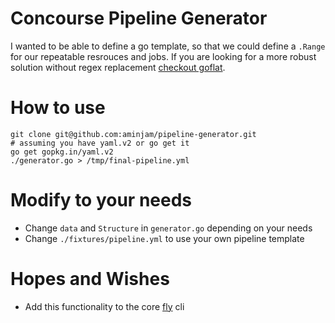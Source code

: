 # Concourse Pipeline Generator
I wanted to be able to define a go template, so that we could define a `.Range` for our repeatable resrouces and jobs. If you are looking for a more robust solution without regex replacement [checkout goflat](https://github.com/aminjam/goflat).

# How to use
```
git clone git@github.com:aminjam/pipeline-generator.git
# assuming you have yaml.v2 or go get it
go get gopkg.in/yaml.v2
./generator.go > /tmp/final-pipeline.yml
```

# Modify to your needs
* Change `data` and `Structure` in `generator.go` depending on your needs
* Change `./fixtures/pipeline.yml` to use your own pipeline template

# Hopes and Wishes
* Add this functionality to the core [fly](https://github.com/concourse/fly/blob/master/template/variables.go) cli
